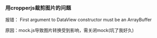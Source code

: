 ### 用cropperjs裁剪图片的问题

报错： First argument to DataView constructor must be an ArrayBuffer


原因：mock.js导致图片转换受到影响，需关闭mock(坑了我好久)
